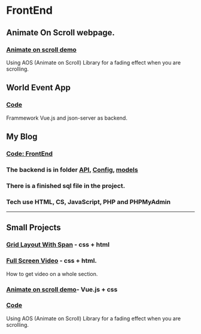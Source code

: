 # FrontEnd

## Animate On Scroll webpage.
### [Animate on scroll demo](http://dirty-story.surge.sh/)

Using AOS (Animate on Scroll) Library for a fading effect when you are scrolling.

## World Event App
### [Code](https://github.com/JosefineFM/FrontEnd/tree/master/EventApp)
Frammework Vue.js and json-server as backend.

## My Blog
### [Code: FrontEnd](https://github.com/JosefineFM/FrontEnd/tree/master/MyBlog/client)
### The backend is in folder [API,](https://github.com/JosefineFM/FrontEnd/tree/master/MyBlog/api/post) [Config,](https://github.com/JosefineFM/FrontEnd/tree/master/MyBlog/config) [models](https://github.com/JosefineFM/FrontEnd/tree/master/MyBlog/models)
### There is a finished sql file in the project.
### Tech use HTML, CS, JavaScript, PHP and PHPMyAdmin

___
## Small Projects
### [Grid Layout With Span](https://github.com/JosefineFM/FrontEnd/tree/master/css/cssGridLayou) - css + html

### [Full Screen Video](https://github.com/JosefineFM/FrontEnd/tree/master/css/FullScreenVideoBackgound) - css + html. 
How to get video on a whole section. 

### [Animate on scroll demo](http://dirty-story.surge.sh/)- Vue.js + css
### [Code](https://github.com/JosefineFM/FrontEnd/tree/master/css/AnimateOnScrollWebpage)
Using AOS (Animate on Scroll) Library for a fading effect when you are scrolling.
